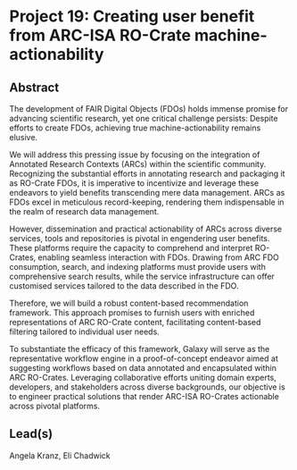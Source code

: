 # Project 19: Creating user benefit from ARC-ISA RO-Crate machine-actionability

## Abstract

The development of FAIR Digital Objects (FDOs) holds immense promise for advancing scientific research, yet one critical challenge persists: Despite efforts to create FDOs, achieving true machine-actionability remains elusive.

We will address this pressing issue by focusing on the integration of Annotated Research Contexts (ARCs) within the scientific community. Recognizing the substantial efforts in annotating research and packaging it as RO-Crate FDOs, it is imperative to incentivize and leverage these endeavors to yield benefits transcending mere data management. ARCs as FDOs excel in meticulous record-keeping, rendering them indispensable in the realm of research data management.

However, dissemination and practical actionability of ARCs across diverse services, tools and repositories is pivotal in engendering user benefits. These platforms require the capacity to comprehend and interpret RO-Crates, enabling seamless interaction with FDOs. Drawing from ARC FDO consumption, search, and indexing platforms must provide users with comprehensive search results, while the service infrastructure can offer customised services tailored to the data described in the FDO.

Therefore, we will build a robust content-based recommendation framework. This approach promises to furnish users with enriched representations of ARC RO-Crate content, facilitating content-based filtering tailored to individual user needs.

To substantiate the efficacy of this framework, Galaxy will serve as the representative workflow engine in a proof-of-concept endeavor aimed at suggesting workflows based on data annotated and encapsulated within ARC RO-Crates. Leveraging collaborative efforts uniting domain experts, developers, and stakeholders across diverse backgrounds, our objective is to engineer practical solutions that render ARC-ISA RO-Crates actionable across pivotal platforms.

## Lead(s)

Angela Kranz, Eli Chadwick

